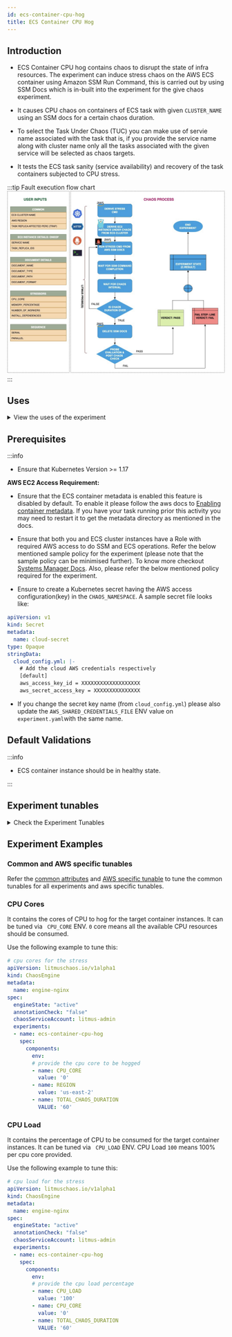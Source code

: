 ```yaml
---
id: ecs-container-cpu-hog
title: ECS Container CPU Hog
---
```


## Introduction

- ECS Container CPU hog contains chaos to disrupt the state of infra resources. The experiment can induce stress chaos on the AWS ECS container using Amazon SSM Run Command, this is carried out by using SSM Docs which is in-built into the experiment for the give chaos experiment.

- It causes CPU chaos on containers of ECS task with given `CLUSTER_NAME` using an SSM docs for a certain chaos duration.

- To select the Task Under Chaos (TUC) you can make use of servie name associated with the task that is, if you provide the service name along with cluster name only all the tasks associated with the given service will be selected as chaos targets.

- It tests the ECS task sanity (service availability) and recovery of the task containers subjected to CPU stress.

:::tip Fault execution flow chart
![ECS Container CPU Hog](./static/images/ecs-stress-chaos.png)
:::

## Uses

<details>
<summary>View the uses of the experiment</summary>
<div>
CPU hogs are another very common and frequent scenario we find with containers/applications that can result in the eviction of the application (task container) and impact its delivery. Such scenarios can still occur despite whatever availability aids docker provides. These problems are generally referred to as "Noisy Neighbour" problems.

Injecting a rogue process into a target task container, we starve the main microservice process (typically pid 1) of the resources allocated to it (where limits are defined) causing slowness in application traffic or in other cases unrestrained use can cause instance to exhaust resources leading to eviction of all task container. So this category of chaos experiment helps to build the immunity on the application undergoing any such stress scenario.
</div>
</details>

## Prerequisites

:::info

- Ensure that Kubernetes Version >= 1.17

**AWS EC2 Access Requirement:**

- Ensure that the ECS container metadata is enabled this feature is disabled by default. To enable it please follow the aws docs to [Enabling container metadata](https://docs.aws.amazon.com/AmazonECS/latest/developerguide/container-metadata.html). If you have your task running prior this activity you may need to restart it to get the metadata directory as mentioned in the docs.

- Ensure that both you and ECS cluster instances have a Role with required AWS access to do SSM and ECS operations. Refer the below mentioned sample policy for the experiment (please note that the sample policy can be minimised further). To know more checkout [Systems Manager Docs](https://docs.aws.amazon.com/systems-manager/latest/userguide/setup-launch-managed-instance.html). Also, please refer the below mentioned policy required for the experiment.

- Ensure to create a Kubernetes secret having the AWS access configuration(key) in the `CHAOS_NAMESPACE`. A sample secret file looks like:

```yaml
apiVersion: v1
kind: Secret
metadata:
  name: cloud-secret
type: Opaque
stringData:
  cloud_config.yml: |-
    # Add the cloud AWS credentials respectively
    [default]
    aws_access_key_id = XXXXXXXXXXXXXXXXXXX
    aws_secret_access_key = XXXXXXXXXXXXXXX
```

- If you change the secret key name (from `cloud_config.yml`) please also update the `AWS_SHARED_CREDENTIALS_FILE` ENV value on `experiment.yaml`with the same name.

## Default Validations

:::info

- ECS container instance should be in healthy state.

:::

## Experiment tunables

<details>
    <summary>Check the Experiment Tunables</summary>
    <h2>Mandatory Fields</h2>
    <table>
        <tr>
        <th> Variables </th>
        <th> Description </th>
        <th> Notes </th>
        </tr>
        <tr> 
        <td> CLUSTER_NAME </td>
        <td> Name of the target ECS cluster</td>
        <td> Eg. cluster-1 </td>
        </tr>
        <tr>
        <td> REGION </td>
        <td> The region name of the target ECS cluster</td>
        <td> Eg. us-east-1 </td>
        </tr>
    </table>
    <h2>Optional Fields</h2>
    <table>
      <tr>
        <th> Variables </th>
        <th> Description </th>
        <th> Notes </th>
      </tr>
      <tr>
        <td> TOTAL_CHAOS_DURATION </td>
        <td> The total time duration for chaos insertion (sec) </td>
        <td> Defaults to 30s </td>
      </tr>
      <tr>
        <td> CHAOS_INTERVAL </td>
        <td> The interval (in sec) between successive instance termination.</td>
        <td> Defaults to 30s </td>
      </tr>
      <tr> 
        <td> AWS_SHARED_CREDENTIALS_FILE </td>
        <td> Provide the path for aws secret credentials</td>
        <td> Defaults to <code>/tmp/cloud_config.yml</code> </td>
      </tr>
      <tr> 
        <td> CPU_CORE </td>
        <td> Provide the number of cpu core to consume</td>
        <td> Defaults to 0 </td>
      </tr>
      <tr> 
        <td> CPU_LOAD </td>
        <td> Provide the percentage of CPU to be consumed</td>
        <td> Defaults to 100 </td>
      </tr>
      <tr>
        <td> SEQUENCE </td>
        <td> It defines sequence of chaos execution for multiple instance</td>
        <td> Default value: parallel. Supported: serial, parallel </td>
      </tr>
      <tr>
        <td> RAMP_TIME </td>
        <td> Period to wait before and after injection of chaos in sec </td>
        <td> </td>
      </tr>
    </table>
</details>

## Experiment Examples

### Common and AWS specific tunables

Refer the [common attributes](../common-tunables-for-all-experiments) and [AWS specific tunable](./aws-experiments-tunables) to tune the common tunables for all experiments and aws specific tunables.

### CPU Cores

It contains the cores of CPU to hog for the target container instances. It can be tuned via ` CPU_CORE` ENV. `0` core means all the available CPU resources should be consumed.

Use the following example to tune this:

[embedmd]:# (./static/manifests/ecs-stress-chaos/cpu-core.yaml yaml)
```yaml
# cpu cores for the stress
apiVersion: litmuschaos.io/v1alpha1
kind: ChaosEngine
metadata:
  name: engine-nginx
spec:
  engineState: "active"
  annotationCheck: "false"
  chaosServiceAccount: litmus-admin
  experiments:
  - name: ecs-container-cpu-hog
    spec:
      components:
        env:
        # provide the cpu core to be hogged
        - name: CPU_CORE
          value: '0'
        - name: REGION
          value: 'us-east-2'
        - name: TOTAL_CHAOS_DURATION
          VALUE: '60'
```

### CPU Load

It contains the percentage of CPU to be consumed for the target container instances. It can be tuned via ` CPU_LOAD` ENV. CPU Load `100` means 100% per cpu core provided.

Use the following example to tune this:

[embedmd]:# (./static/manifests/ecs-stress-chaos/cpu-load.yaml yaml)
```yaml
# cpu load for the stress
apiVersion: litmuschaos.io/v1alpha1
kind: ChaosEngine
metadata:
  name: engine-nginx
spec:
  engineState: "active"
  annotationCheck: "false"
  chaosServiceAccount: litmus-admin
  experiments:
  - name: ecs-container-cpu-hog
    spec:
      components:
        env:
        # provide the cpu load percentage
        - name: CPU_LOAD
          value: '100'
        - name: CPU_CORE
          value: '0'
        - name: TOTAL_CHAOS_DURATION
          VALUE: '60'
```
